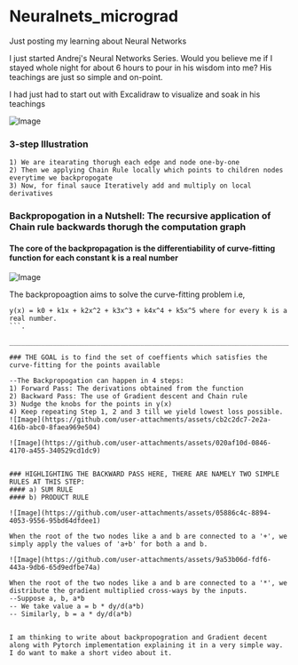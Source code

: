 # Neuralnets_micrograd
Just posting my learning about Neural Networks

I just started Andrej's Neural Networks Series. Would you believe me if I stayed whole night for about 6 hours to pour in his wisdom into me? His teachings are just so simple and on-point.

I had just had to start out with Excalidraw to visualize and soak in his teachings 
 

![Image](https://github.com/user-attachments/assets/ea1c9beb-f945-4686-90d1-e0851d0323f6)

### 3-step Illustration
```
1) We are itearating thorugh each edge and node one-by-one
2) Then we applying Chain Rule locally which points to children nodes everytime we backpropogate
3) Now, for final sauce Iteratively add and multiply on local derivatives
```
### Backpropogation in a Nutshell: The recursive application of Chain rule backwards thorugh the computation graph

#### The core of the backpropagation is the differentiability of curve-fitting function for each constant k is a real number

![Image](https://github.com/user-attachments/assets/0d7abf4a-45bb-463f-8a67-ae50b1dd567b)

The backpropoagtion aims to solve the curve-fitting problem i.e, 
```
y(x) = k0 + k1x + k2x^2 + k3x^3 + k4x^4 + k5x^5 where for every k is a real number.
```.    

________________________________________________________________________________________________________

### THE GOAL is to find the set of coeffients which satisfies the curve-fitting for the points available

--The Backpropogation can happen in 4 steps:
1) Forward Pass: The derivations obtained from the function
2) Backward Pass: The use of Gradient descent and Chain rule
3) Nudge the knobs for the points in y(x)
4) Keep repeating Step 1, 2 and 3 till we yield lowest loss possible. 
![Image](https://github.com/user-attachments/assets/cb2c2dc7-2e2a-416b-abc0-8faea969e504)

![Image](https://github.com/user-attachments/assets/020af10d-0846-4170-a455-340529cd1dc9)


### HIGHLIGHTING THE BACKWARD PASS HERE, THERE ARE NAMELY TWO SIMPLE RULES AT THIS STEP:
#### a) SUM RULE
#### b) PRODUCT RULE

![Image](https://github.com/user-attachments/assets/05886c4c-8894-4053-9556-95bd64dfdee1)

When the root of the two nodes like a and b are connected to a '+', we simply apply the values of 'a+b' for both a and b.

![Image](https://github.com/user-attachments/assets/9a53b06d-fdf6-443a-9db6-65d9edfbe74a)

When the root of the two nodes like a and b are connected to a '*', we distribute the gradient multiplied cross-ways by the inputs.
--Suppose a, b, a*b
-- We take value a = b * dy/d(a*b)
-- Similarly, b = a * dy/d(a*b)


I am thinking to write about backpropogration and Gradient decent along with Pytorch implementation explaining it in a very simple way.
I do want to make a short video about it.

